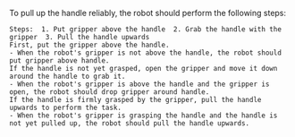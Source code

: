 To pull up the handle reliably, the robot should perform the following steps:

    Steps:  1. Put gripper above the handle  2. Grab the handle with the gripper  3. Pull the handle upwards
    First, put the gripper above the handle.
    - When the robot's gripper is not above the handle, the robot should put gripper above handle.
    If the handle is not yet grasped, open the gripper and move it down around the handle to grab it.
    - When the robot's gripper is above the handle and the gripper is open, the robot should drop gripper around handle.
    If the handle is firmly grasped by the gripper, pull the handle upwards to perform the task.
    - When the robot's gripper is grasping the handle and the handle is not yet pulled up, the robot should pull the handle upwards.